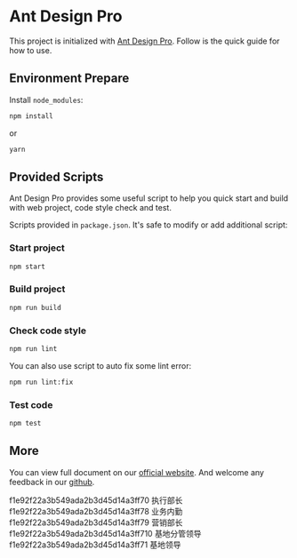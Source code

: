 # Ant Design Pro

This project is initialized with [Ant Design Pro](https://pro.ant.design). Follow is the quick guide for how to use.

## Environment Prepare

Install `node_modules`:

```bash
npm install
```

or

```bash
yarn
```

## Provided Scripts

Ant Design Pro provides some useful script to help you quick start and build with web project, code style check and test.

Scripts provided in `package.json`. It's safe to modify or add additional script:

### Start project

```bash
npm start
```

### Build project

```bash
npm run build
```

### Check code style

```bash
npm run lint
```

You can also use script to auto fix some lint error:

```bash
npm run lint:fix
```

### Test code

```bash
npm test
```

## More

You can view full document on our [official website](https://pro.ant.design). And welcome any feedback in our [github](https://github.com/ant-design/ant-design-pro).


f1e92f22a3b549ada2b3d45d14a3ff70 执行部长
f1e92f22a3b549ada2b3d45d14a3ff78 业务内勤
f1e92f22a3b549ada2b3d45d14a3ff79 营销部长
f1e92f22a3b549ada2b3d45d14a3ff710 基地分管领导
f1e92f22a3b549ada2b3d45d14a3ff71 基地领导
